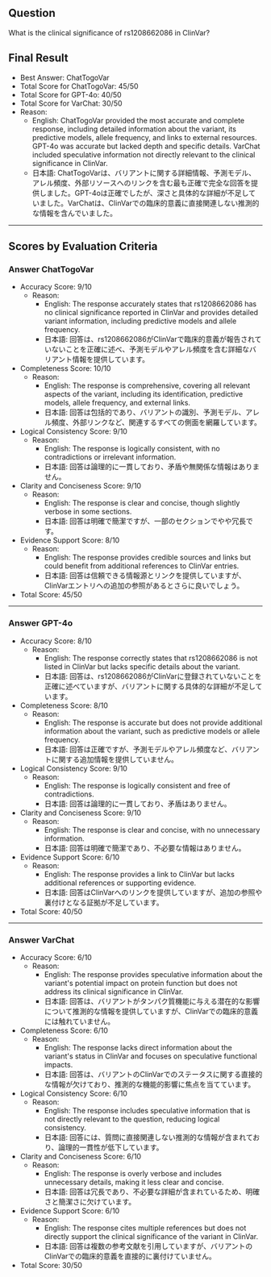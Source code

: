 ## Question

What is the clinical significance of rs1208662086 in ClinVar?

## Final Result

- Best Answer: ChatTogoVar
- Total Score for ChatTogoVar: 45/50
- Total Score for GPT-4o: 40/50
- Total Score for VarChat: 30/50
- Reason:
  - English: ChatTogoVar provided the most accurate and complete response, including detailed information about the variant, its predictive models, allele frequency, and links to external resources. GPT-4o was accurate but lacked depth and specific details. VarChat included speculative information not directly relevant to the clinical significance in ClinVar.
  - 日本語: ChatTogoVarは、バリアントに関する詳細情報、予測モデル、アレル頻度、外部リソースへのリンクを含む最も正確で完全な回答を提供しました。GPT-4oは正確でしたが、深さと具体的な詳細が不足していました。VarChatは、ClinVarでの臨床的意義に直接関連しない推測的な情報を含んでいました。

---

## Scores by Evaluation Criteria

### Answer ChatTogoVar
- Accuracy Score: 9/10
  - Reason: 
    - English: The response accurately states that rs1208662086 has no clinical significance reported in ClinVar and provides detailed variant information, including predictive models and allele frequency.
    - 日本語: 回答は、rs1208662086がClinVarで臨床的意義が報告されていないことを正確に述べ、予測モデルやアレル頻度を含む詳細なバリアント情報を提供しています。
- Completeness Score: 10/10
  - Reason: 
    - English: The response is comprehensive, covering all relevant aspects of the variant, including its identification, predictive models, allele frequency, and external links.
    - 日本語: 回答は包括的であり、バリアントの識別、予測モデル、アレル頻度、外部リンクなど、関連するすべての側面を網羅しています。
- Logical Consistency Score: 9/10
  - Reason: 
    - English: The response is logically consistent, with no contradictions or irrelevant information.
    - 日本語: 回答は論理的に一貫しており、矛盾や無関係な情報はありません。
- Clarity and Conciseness Score: 9/10
  - Reason: 
    - English: The response is clear and concise, though slightly verbose in some sections.
    - 日本語: 回答は明確で簡潔ですが、一部のセクションでやや冗長です。
- Evidence Support Score: 8/10
  - Reason: 
    - English: The response provides credible sources and links but could benefit from additional references to ClinVar entries.
    - 日本語: 回答は信頼できる情報源とリンクを提供していますが、ClinVarエントリへの追加の参照があるとさらに良いでしょう。
- Total Score: 45/50

---

### Answer GPT-4o
- Accuracy Score: 8/10
  - Reason: 
    - English: The response correctly states that rs1208662086 is not listed in ClinVar but lacks specific details about the variant.
    - 日本語: 回答は、rs1208662086がClinVarに登録されていないことを正確に述べていますが、バリアントに関する具体的な詳細が不足しています。
- Completeness Score: 8/10
  - Reason: 
    - English: The response is accurate but does not provide additional information about the variant, such as predictive models or allele frequency.
    - 日本語: 回答は正確ですが、予測モデルやアレル頻度など、バリアントに関する追加情報を提供していません。
- Logical Consistency Score: 9/10
  - Reason: 
    - English: The response is logically consistent and free of contradictions.
    - 日本語: 回答は論理的に一貫しており、矛盾はありません。
- Clarity and Conciseness Score: 9/10
  - Reason: 
    - English: The response is clear and concise, with no unnecessary information.
    - 日本語: 回答は明確で簡潔であり、不必要な情報はありません。
- Evidence Support Score: 6/10
  - Reason: 
    - English: The response provides a link to ClinVar but lacks additional references or supporting evidence.
    - 日本語: 回答はClinVarへのリンクを提供していますが、追加の参照や裏付けとなる証拠が不足しています。
- Total Score: 40/50

---

### Answer VarChat
- Accuracy Score: 6/10
  - Reason: 
    - English: The response provides speculative information about the variant's potential impact on protein function but does not address its clinical significance in ClinVar.
    - 日本語: 回答は、バリアントがタンパク質機能に与える潜在的な影響について推測的な情報を提供していますが、ClinVarでの臨床的意義には触れていません。
- Completeness Score: 6/10
  - Reason: 
    - English: The response lacks direct information about the variant's status in ClinVar and focuses on speculative functional impacts.
    - 日本語: 回答は、バリアントのClinVarでのステータスに関する直接的な情報が欠けており、推測的な機能的影響に焦点を当てています。
- Logical Consistency Score: 6/10
  - Reason: 
    - English: The response includes speculative information that is not directly relevant to the question, reducing logical consistency.
    - 日本語: 回答には、質問に直接関連しない推測的な情報が含まれており、論理的一貫性が低下しています。
- Clarity and Conciseness Score: 6/10
  - Reason: 
    - English: The response is overly verbose and includes unnecessary details, making it less clear and concise.
    - 日本語: 回答は冗長であり、不必要な詳細が含まれているため、明確さと簡潔さに欠けています。
- Evidence Support Score: 6/10
  - Reason: 
    - English: The response cites multiple references but does not directly support the clinical significance of the variant in ClinVar.
    - 日本語: 回答は複数の参考文献を引用していますが、バリアントのClinVarでの臨床的意義を直接的に裏付けていません。
- Total Score: 30/50